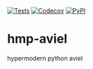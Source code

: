 [![Tests](https://github.com/AporiaAviel/hmp-aviel/workflows/Tests/badge.svg)](https://github.com/AporiaAviel/hmp-aviel/actions?workflow=Tests)
[![Codecov](https://codecov.io/gh/AporiaAviel/hmp-aviel/branch/main/graph/badge.svg)](https://codecov.io/gh/AporiaAviel/hmp-aviel)
[![PyPI](https://img.shields.io/pypi/v/hmp-aviel.svg)](https://pypi.org/project/hmp-aviel/)

# hmp-aviel
hypermodern python aviel
